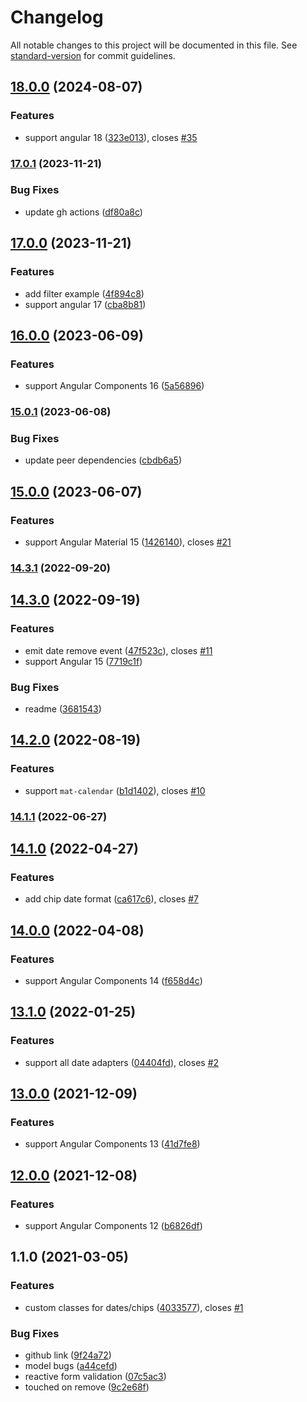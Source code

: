 # Changelog

All notable changes to this project will be documented in this file. See [standard-version](https://github.com/conventional-changelog/standard-version) for commit guidelines.

## [18.0.0](https://github.com/lekhmanrus/ngx-multiple-dates/compare/v17.0.1...v18.0.0) (2024-08-07)


### Features

* support angular 18 ([323e013](https://github.com/lekhmanrus/ngx-multiple-dates/commit/323e013b4d0e364d19dad9af77057a63485d1f46)), closes [#35](https://github.com/lekhmanrus/ngx-multiple-dates/issues/35)

### [17.0.1](https://github.com/lekhmanrus/ngx-multiple-dates/compare/v17.0.0...v17.0.1) (2023-11-21)


### Bug Fixes

* update gh actions ([df80a8c](https://github.com/lekhmanrus/ngx-multiple-dates/commit/df80a8c632d7b93fc9bc77f522e4f24a2d7e9fa6))

## [17.0.0](https://github.com/lekhmanrus/ngx-multiple-dates/compare/v16.0.0...v17.0.0) (2023-11-21)


### Features

* add filter example ([4f894c8](https://github.com/lekhmanrus/ngx-multiple-dates/commit/4f894c8d487d12c53a34972372b292400c2df1f0))
* support angular 17 ([cba8b81](https://github.com/lekhmanrus/ngx-multiple-dates/commit/cba8b81d72c9aab7ff6cd0736c37d5afac9a67f1))

## [16.0.0](https://github.com/lekhmanrus/ngx-multiple-dates/compare/v15.0.1...v16.0.0) (2023-06-09)


### Features

* support Angular Components 16 ([5a56896](https://github.com/lekhmanrus/ngx-multiple-dates/commit/5a56896918558b57fe48062b4cda57acbfd3ae96))

### [15.0.1](https://github.com/lekhmanrus/ngx-multiple-dates/compare/v15.0.0...v15.0.1) (2023-06-08)


### Bug Fixes

* update peer dependencies ([cbdb6a5](https://github.com/lekhmanrus/ngx-multiple-dates/commit/cbdb6a536016dc82cec970744e6677114a2359ed))

## [15.0.0](https://github.com/lekhmanrus/ngx-multiple-dates/compare/v14.3.1...v15.0.0) (2023-06-07)


### Features

* support Angular Material 15 ([1426140](https://github.com/lekhmanrus/ngx-multiple-dates/commit/1426140f2232bc5704931ea499d4bc091cc2a6c7)), closes [#21](https://github.com/lekhmanrus/ngx-multiple-dates/issues/21)

### [14.3.1](https://github.com/lekhmanrus/ngx-multiple-dates/compare/v14.3.0...v14.3.1) (2022-09-20)

## [14.3.0](https://github.com/lekhmanrus/ngx-multiple-dates/compare/v14.2.0...v14.3.0) (2022-09-19)


### Features

* emit date remove event ([47f523c](https://github.com/lekhmanrus/ngx-multiple-dates/commit/47f523c8c1734ace5cf17bd01cd7e43ded17cca8)), closes [#11](https://github.com/lekhmanrus/ngx-multiple-dates/issues/11)
* support Angular 15 ([7719c1f](https://github.com/lekhmanrus/ngx-multiple-dates/commit/7719c1f925fcf57f3eaeb7adb1deeeccc7e07ed1))


### Bug Fixes

* readme ([3681543](https://github.com/lekhmanrus/ngx-multiple-dates/commit/3681543cbeda42bbce11b54d77c329fa57176028))

## [14.2.0](https://github.com/lekhmanrus/ngx-multiple-dates/compare/v14.1.1...v14.2.0) (2022-08-19)


### Features

* support `mat-calendar` ([b1d1402](https://github.com/lekhmanrus/ngx-multiple-dates/commit/b1d1402b0185dbc8c8dfad629b7485455c3983bd)), closes [#10](https://github.com/lekhmanrus/ngx-multiple-dates/issues/10)

### [14.1.1](https://github.com/lekhmanrus/ngx-multiple-dates/compare/v14.1.0...v14.1.1) (2022-06-27)

## [14.1.0](https://github.com/lekhmanrus/ngx-multiple-dates/compare/v14.0.0...v14.1.0) (2022-04-27)


### Features

* add chip date format ([ca617c6](https://github.com/lekhmanrus/ngx-multiple-dates/commit/ca617c6a178bc76f0e5a69149cdd8a98876fad0f)), closes [#7](https://github.com/lekhmanrus/ngx-multiple-dates/issues/7)

## [14.0.0](https://github.com/lekhmanrus/ngx-multiple-dates/compare/v13.1.0...v14.0.0) (2022-04-08)


### Features

* support Angular Components 14 ([f658d4c](https://github.com/lekhmanrus/ngx-multiple-dates/commit/f658d4cdf70c0aa3aaa5ab3a1aa440e175c07b02))

## [13.1.0](https://github.com/lekhmanrus/ngx-multiple-dates/compare/v13.0.0...v13.1.0) (2022-01-25)


### Features

* support all date adapters ([04404fd](https://github.com/lekhmanrus/ngx-multiple-dates/commit/04404fd6a0438573ac844966f83a49a16074a58e)), closes [#2](https://github.com/lekhmanrus/ngx-multiple-dates/issues/2)

## [13.0.0](https://github.com/lekhmanrus/ngx-multiple-dates/compare/v12.0.0...v13.0.0) (2021-12-09)


### Features

* support Angular Components 13 ([41d7fe8](https://github.com/lekhmanrus/ngx-multiple-dates/commit/41d7fe8e73e3317583acce6b7f51fed089440f57))

## [12.0.0](https://github.com/lekhmanrus/ngx-multiple-dates/compare/v1.1.0...v12.0.0) (2021-12-08)


### Features

* support Angular Components 12 ([b6826df](https://github.com/lekhmanrus/ngx-multiple-dates/commit/b6826df9225e4649c78abc3aa288a9a1b5507c55))

## 1.1.0 (2021-03-05)


### Features

* custom classes for dates/chips ([4033577](https://github.com/lekhmanrus/ngx-multiple-dates/commit/4033577fa2705c3ac6c6375577ce35c62ae887f8)), closes [#1](https://github.com/lekhmanrus/ngx-multiple-dates/issues/1)


### Bug Fixes

* github link ([9f24a72](https://github.com/lekhmanrus/ngx-multiple-dates/commit/9f24a72212571c5f5d8ba8691d89693b69305672))
* model bugs ([a44cefd](https://github.com/lekhmanrus/ngx-multiple-dates/commit/a44cefd59a9781d36313dcd76d725db802e4d0e7))
* reactive form validation ([07c5ac3](https://github.com/lekhmanrus/ngx-multiple-dates/commit/07c5ac3ab181aea2364150db30335319d7175578))
* touched on remove ([9c2e68f](https://github.com/lekhmanrus/ngx-multiple-dates/commit/9c2e68f9e74becdd097a6ea4734d247fce2e9f18))
